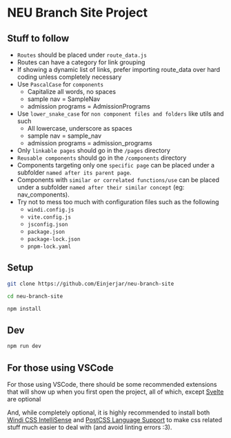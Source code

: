 # NEU Branch Site Project

## Stuff to follow
- `Routes` should be placed under `route_data.js`
- Routes can have a category for link grouping
- If showing a dynamic list of links, prefer importing route_data over hard coding unless completely necessary
- Use `PascalCase` for `components`
  - Capitalize all words, no spaces
  - sample nav = SampleNav
  - admission programs = AdmissionPrograms
- Use `lower_snake_case` for `non component files and folders` like utils and such
  - All lowercase, underscore as spaces
  - sample nav = sample_nav
  - admission programs = admission_programs
- Only `linkable pages` should go in the `/pages` directory
- `Reusable components` should go in the `/components` directory
- Components targeting only one `specific page` can be placed under a subfolder `named after its parent page`.
- Components with `similar or correlated functions/use` can be placed under a subfolder `named after their similar concept` (eg: nav_components).
- Try not to mess too much with configuration files such as the following
  - `windi.config.js`
  - `vite.config.js`
  - `jsconfig.json`
  - `package.json`
  - `package-lock.json`
  - `pnpm-lock.yaml`

## Setup
```sh
git clone https://github.com/Einjerjar/neu-branch-site

cd neu-branch-site

npm install
```

## Dev
```sh
npm run dev
```

## For those using VSCode
For those using VSCode, there should be some recommended extensions that will show up when you first open the project, all of which, except
[Svelte](https://marketplace.visualstudio.com/items?itemName=svelte.svelte-vscode) are optional

And, while completely optional, it is highly recommended to install both [Windi CSS IntelliSense](https://marketplace.visualstudio.com/items?itemName=voorjaar.windicss-intellisense)
and [PostCSS Language Support](https://marketplace.visualstudio.com/items?itemName=csstools.postcss) to make css related stuff much easier to deal with (and avoid linting errors :3).
